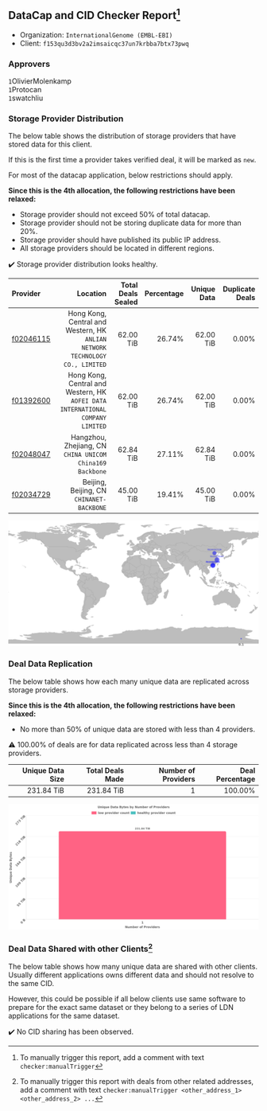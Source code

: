 ## DataCap and CID Checker Report[^1]
 - Organization: `InternationalGenome (EMBL-EBI)`
 - Client: `f153qu3d3bv2a2imsaicqc37un7krbba7btx73pwq`
### Approvers
`1`OlivierMolenkamp<br/>`1`Protocan<br/>`1`swatchliu

### Storage Provider Distribution
The below table shows the distribution of storage providers that have stored data for this client.

If this is the first time a provider takes verified deal, it will be marked as `new`.

For most of the datacap application, below restrictions should apply.

**Since this is the 4th allocation, the following restrictions have been relaxed:**
 - Storage provider should not exceed 50% of total datacap.
 - Storage provider should not be storing duplicate data for more than 20%.
 - Storage provider should have published its public IP address.
 - All storage providers should be located in different regions.

✔️ Storage provider distribution looks healthy.

| Provider                                              |                                                                          Location | Total Deals Sealed | Percentage | Unique Data | Duplicate Deals |
| :---------------------------------------------------- | --------------------------------------------------------------------------------: | -----------------: | ---------: | ----------: | --------------: |
| [f02046115](https://filfox.info/en/address/f02046115) |   Hong Kong, Central and Western, HK<br/>`ANLIAN NETWORK TECHNOLOGY CO., LIMITED` |          62.00 TiB |     26.74% |   62.00 TiB |           0.00% |
| [f01392600](https://filfox.info/en/address/f01392600) | Hong Kong, Central and Western, HK<br/>`AOFEI DATA INTERNATIONAL COMPANY LIMITED` |          62.00 TiB |     26.74% |   62.00 TiB |           0.00% |
| [f02048047](https://filfox.info/en/address/f02048047) |                       Hangzhou, Zhejiang, CN<br/>`CHINA UNICOM China169 Backbone` |          62.84 TiB |     27.11% |   62.84 TiB |           0.00% |
| [f02034729](https://filfox.info/en/address/f02034729) |                                      Beijing, Beijing, CN<br/>`CHINANET-BACKBONE` |          45.00 TiB |     19.41% |   45.00 TiB |           0.00% |

<img src="https://raw.githubusercontent.com/data-preservation-programs/filplus-checker-assets/main/filecoin-project/filecoin-plus-large-datasets/issues/1610/1679209494646.png"/>

### Deal Data Replication
The below table shows how each many unique data are replicated across storage providers.


**Since this is the 4th allocation, the following restrictions have been relaxed:**
- No more than 50% of unique data are stored with less than 4 providers.

⚠️ 100.00% of deals are for data replicated across less than 4 storage providers.

| Unique Data Size | Total Deals Made | Number of Providers | Deal Percentage |
| ---------------: | ---------------: | ------------------: | --------------: |
|       231.84 TiB |       231.84 TiB |                   1 |         100.00% |

<img src="https://raw.githubusercontent.com/data-preservation-programs/filplus-checker-assets/main/filecoin-project/filecoin-plus-large-datasets/issues/1610/1679209501582.png"/>

### Deal Data Shared with other Clients[^3]
The below table shows how many unique data are shared with other clients.
Usually different applications owns different data and should not resolve to the same CID.

However, this could be possible if all below clients use same software to prepare for the exact same dataset or they belong to a series of LDN applications for the same dataset.

✔️ No CID sharing has been observed.

[^1]: To manually trigger this report, add a comment with text `checker:manualTrigger`

[^2]: Deals from those addresses are combined into this report as they are specified with `checker:manualTrigger`

[^3]: To manually trigger this report with deals from other related addresses, add a comment with text `checker:manualTrigger <other_address_1> <other_address_2> ...`
